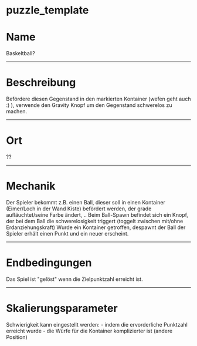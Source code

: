 ﻿# puzzle_template

<!---
    Bitte einen Kategorie-Ordner erstellen, falls noch nicht vorhanden.
    /docs/puzzle/templates/*hier Kategorie Ordner einfügen*
-->


# Name

<!---
    -  Einen fancy Namen überlegen :)
-->

Baskeltball?

---

# Beschreibung


<!---
    - Sollte das Rätsel nur mit den nötigsten Infos beschreiben.
    - Dieser Abschnitt kann dem Spieler im HUD angezeigt werden.
-->

Befördere diesen Gegenstand in den markierten Kontainer (wefen geht auch :) ), verwende den Gravity Knopf um den Gegenstand schwerelos zu machen.

---

# Ort
<!---
    - Wo ist dieses Rätsel zu finden? (in Wand integriert, freistehend,
      über die Raumstation verteilt, ein ganzer Raum....)
-->

??

---

# Mechanik

<!---
    - Exakte Beschreibung der benötigten Schritte/Aufgaben des Spielers 
-->

Der Spieler bekommt z.B. einen Ball, dieser soll in einen Kontainer (Eimer/Loch in der Wand Kiste) befördert werden,
der grade aufläuchtet/seine Farbe ändert, ..
Beim Ball-Spawn befindet sich ein Knopf, der bei dem Ball die schwerelosigkeit triggert (toggelt zwischen mit/ohne Erdanziehungskraft)
Wurde ein Kontainer getroffen, despawnt der Ball der Spieler erhält einen Punkt und ein neuer erscheint. 


---

# Endbedingungen

<!---
    - Exakte Beschreibung, wann das Rätsel erfolgreich gelöst ist.
    - (optional) Exakte Beschreibung, wann es fehlschlägt.
    - (optional) Exakte beschreibung, wann Rätsel zurückgesetzt wird.
-->

Das Spiel ist "gelöst" wenn die Zielpunktzahl erreicht ist.


---

# Skalierungsparameter

<!---
    - Einstellungsvariablen/-parameter 
        - welche gibt es 
        - auswirkungen
        - was für eine Range haben sie
        - schwierigkeits Einschätzung
-->

Schwierigkeit kann eingestellt werden:
    - indem die ervorderliche Punktzahl erreicht wurde
    - die Würfe für die Kontainer komplizierter ist (andere Position)
    
    